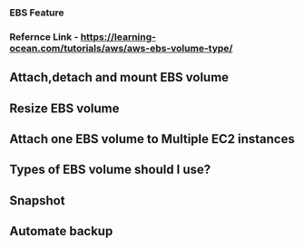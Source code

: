 ### EBS Feature

### Refernce Link - https://learning-ocean.com/tutorials/aws/aws-ebs-volume-type/

## Attach,detach and mount EBS volume

## Resize EBS volume

## Attach one EBS volume to Multiple EC2 instances

## Types of EBS volume should I use?

## Snapshot

## Automate backup
